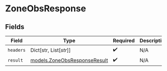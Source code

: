 # ZoneObsResponse


## Fields

| Field                                                              | Type                                                               | Required                                                           | Description                                                        |
| ------------------------------------------------------------------ | ------------------------------------------------------------------ | ------------------------------------------------------------------ | ------------------------------------------------------------------ |
| `headers`                                                          | Dict[str, List[*str*]]                                             | :heavy_check_mark:                                                 | N/A                                                                |
| `result`                                                           | [models.ZoneObsResponseResult](../models/zoneobsresponseresult.md) | :heavy_check_mark:                                                 | N/A                                                                |